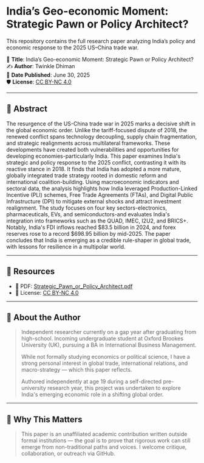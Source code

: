 # India’s Geo-economic Moment: Strategic Pawn or Policy Architect?

This repository contains the full research paper analyzing India’s policy and economic response to the 2025 US–China trade war.

📄 **Title**: India’s Geo-economic Moment: Strategic Pawn or Policy Architect?  
✍️ **Author**: Twinkle Dhiman  
📅 **Date Published**: June 30, 2025   
🛡️ **License**: [CC BY-NC 4.0](https://creativecommons.org/licenses/by-nc/4.0/)

---

## 📌 Abstract

The resurgence of the US-China trade war in 2025 marks a decisive shift in the global economic order. Unlike the tariff-focused dispute of 2018, the renewed conflict spans technology decoupling, supply chain fragmentation, and strategic realignments across multilateral frameworks. These developments have created both vulnerabilities and opportunities for developing economies-particularly India. This paper examines India's strategic and policy response to the 2025 conflict, contrasting it with its reactive stance in 2018. It finds that India has adopted a more mature, globally integrated trade strategy rooted in domestic reform and international coalition-building. Using macroeconomic indicators and sectoral data, the analysis highlights how India leveraged Production-Linked Incentive (PLI) schemes, Free Trade Agreements (FTAs), and Digital Public Infrastructure (DPI) to mitigate external shocks and attract investment realignment. The study focuses on four key sectors-electronics, pharmaceuticals, EVs, and semiconductors-and evaluates India's integration into frameworks such as the QUAD, IMEC, I2U2, and BRICS+. Notably, India's FDI inflows reached $83.5 billion in 2024, and forex reserves rose to a record $698.95 billion by mid-2025. The paper concludes that India is emerging as a credible rule-shaper in global trade, with lessons for resilience in a multipolar world.

---

## 🔗 Resources

- 📄 PDF: [Strategic_Pawn_or_Policy_Architect.pdf](./Strategic_Pawn_or_Policy_Architect.pdf)
- 📘 License: [CC BY-NC 4.0](https://creativecommons.org/licenses/by-nc/4.0/)

---

## 👋 About the Author

> Independent researcher currently on a gap year after graduating from high-school. Incoming undergraduate student at Oxford Brookes University (UK), pursuing a BA in International Business Management.  
>  
> While not formally studying economics or political science, I have a strong personal interest in global trade, international relations, and macro-strategy — which this paper reflects.  
>  
> Authored independently at age 19 during a self-directed pre-university research year, this project was undertaken to explore India's emerging economic role in a shifting global order.

---

## 🧠 Why This Matters

> This paper is an unaffiliated academic contribution written outside formal institutions — the goal is to prove that rigorous work can still emerge from non-traditional paths and voices. I welcome critique, collaboration, or outreach via GitHub.
